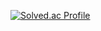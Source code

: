 [![Solved.ac Profile](http://mazassumnida.wtf/api/v2/generate_badge?boj=goodtime1998)](https://solved.ac/goodtime1998/)